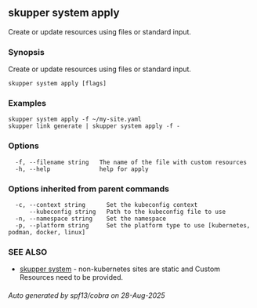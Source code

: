 ## skupper system apply

Create or update resources using files or standard input.

### Synopsis

Create or update resources using files or standard input.

```
skupper system apply [flags]
```

### Examples

```
skupper system apply -f ~/my-site.yaml
skupper link generate | skupper system apply -f -
```

### Options

```
  -f, --filename string   The name of the file with custom resources
  -h, --help              help for apply
```

### Options inherited from parent commands

```
  -c, --context string      Set the kubeconfig context
      --kubeconfig string   Path to the kubeconfig file to use
  -n, --namespace string    Set the namespace
  -p, --platform string     Set the platform type to use [kubernetes, podman, docker, linux]
```

### SEE ALSO

* [skupper system](skupper_system.md)	 - non-kubernetes sites are static and Custom Resources need to be provided.

###### Auto generated by spf13/cobra on 28-Aug-2025
